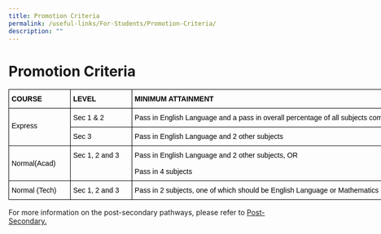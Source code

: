 ```yaml
---
title: Promotion Criteria
permalink: /useful-links/For-Students/Promotion-Criteria/
description: ""
---
```

Promotion Criteria
==================
<style type="text/css">
.tg  {border-collapse:collapse;border-spacing:0;}
.tg td{border-color:black;border-style:solid;border-width:1px;font-family:Arial, sans-serif;font-size:14px;
  overflow:hidden;padding:10px 5px;word-break:normal;}
.tg th{border-color:black;border-style:solid;border-width:1px;font-family:Arial, sans-serif;font-size:14px;
  font-weight:normal;overflow:hidden;padding:10px 5px;word-break:normal;}
.tg .tg-lb0h{color:#313942;text-align:left;vertical-align:top}
.tg .tg-lle6{color:#313942;font-weight:bold;text-align:left;vertical-align:top}
</style>
<table class="tg" style="undefined;table-layout: fixed; width: 793px">
<colgroup>
<col style="width: 121px">
<col style="width: 121px">
<col style="width: 551px">
</colgroup>
<thead>
  <tr>
    <th class="tg-lle6"><span style="font-weight:700;color:#000;background-color:transparent">COURSE</span></th>
    <th class="tg-lle6"><span style="font-weight:700;color:#000;background-color:transparent">LEVEL</span></th>
    <th class="tg-lle6"><span style="font-weight:700;color:#000;background-color:transparent">MINIMUM ATTAINMENT</span></th>
  </tr>
</thead>
<tbody>
  <tr>
    <td class="tg-lb0h" rowspan="2"><br><span style="color:#000;background-color:transparent">Express</span></td>
    <td class="tg-lb0h"><span style="color:#000;background-color:transparent">Sec 1 &amp; 2</span></td>
    <td class="tg-lb0h"><span style="color:#000;background-color:transparent">Pass in English Language and a pass in overall percentage of all subjects combined</span></td>
  </tr>
  <tr>
    <td class="tg-lb0h"><span style="color:#000;background-color:transparent">Sec 3</span></td>
    <td class="tg-lb0h"><span style="color:#000;background-color:transparent">Pass in English Language and 2 other subjects</span></td>
  </tr>
  <tr>
    <td class="tg-lb0h"><br><span style="color:#000;background-color:transparent">Normal(Acad)</span></td>
    <td class="tg-lb0h"><span style="color:#000;background-color:transparent">Sec 1, 2 and 3</span><br><span style="color:#000;background-color:transparent"> </span></td>
    <td class="tg-lb0h"><span style="color:#000;background-color:transparent">Pass in English Language and 2 other subjects, OR</span><br><br><span style="color:#000;background-color:transparent">Pass in 4 subjects</span></td>
  </tr>
  <tr>
    <td class="tg-lb0h"><span style="color:#000;background-color:transparent">Normal (Tech)</span></td>
    <td class="tg-lb0h"><span style="color:#000;background-color:transparent">Sec 1, 2 and 3</span></td>
    <td class="tg-lb0h"><span style="color:#000;background-color:transparent">Pass in 2 subjects, one of which should be English Language or Mathematics</span></td>
  </tr>
</tbody>
</table>


For more information on the post-secondary pathways, please refer to&nbsp;[Post-Secondary.](https://www.moe.gov.sg/education/post-secondary)